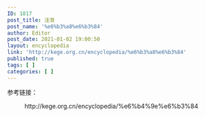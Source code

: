 ```yaml
---
ID: 1817
post_title: 注泄
post_name: '%e6%b3%a8%e6%b3%84'
author: Editor
post_date: 2021-01-02 19:00:50
layout: encyclopedia
link: 'http://kege.org.cn/encyclopedia/%e6%b3%a8%e6%b3%84'
published: true
tags: [ ]
categories: [ ]
---
```

<!-- wp:paragraph -->
<p>参考链接：</p>
<!-- /wp:paragraph -->

<!-- wp:embed {"url":"http://kege.org.cn/encyclopedia/%e6%b4%9e%e6%b3%84","type":"wp-embed","providerNameSlug":"kege-org-cn","className":""} -->
<figure class="wp-block-embed is-type-wp-embed is-provider-kege-org-cn wp-block-embed-kege-org-cn"><div class="wp-block-embed__wrapper">
http://kege.org.cn/encyclopedia/%e6%b4%9e%e6%b3%84
</div></figure>
<!-- /wp:embed -->
